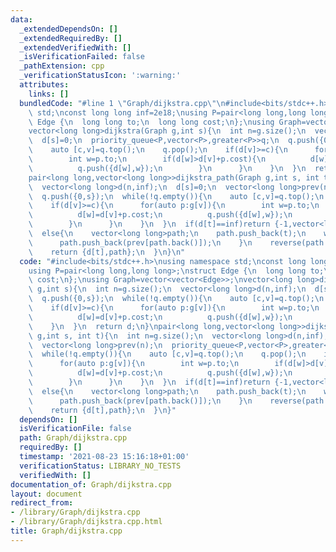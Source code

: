 ```yaml
---
data:
  _extendedDependsOn: []
  _extendedRequiredBy: []
  _extendedVerifiedWith: []
  _isVerificationFailed: false
  _pathExtension: cpp
  _verificationStatusIcon: ':warning:'
  attributes:
    links: []
  bundledCode: "#line 1 \"Graph/dijkstra.cpp\"\n#include<bits/stdc++.h>\nusing namespace\
    \ std;\nconst long long inf=2e18;\nusing P=pair<long long,long long>;\nstruct\
    \ Edge {\n  long long to;\n  long long cost;\n};\nusing Graph=vector<vector<Edge>>;\n\
    vector<long long>dijkstra(Graph g,int s){\n  int n=g.size();\n  vector<long long>d(n,inf);\n\
    \  d[s]=0;\n  priority_queue<P,vector<P>,greater<P>>q;\n  q.push({0,s});\n  while(!q.empty()){\n\
    \    auto [c,v]=q.top();\n    q.pop();\n    if(d[v]>=c){\n      for(auto p:g[v]){\n\
    \        int w=p.to;\n        if(d[w]>d[v]+p.cost){\n          d[w]=d[v]+p.cost;\n\
    \          q.push({d[w],w});\n        }\n      }\n    }\n  }\n  return d;\n}\n\
    pair<long long,vector<long long>>dijkstra_path(Graph g,int s, int t){\n  int n=g.size();\n\
    \  vector<long long>d(n,inf);\n  d[s]=0;\n  vector<long long>prev(n);\n  priority_queue<P,vector<P>,greater<P>>q;\n\
    \  q.push({0,s});\n  while(!q.empty()){\n    auto [c,v]=q.top();\n    q.pop();\n\
    \    if(d[v]>=c){\n      for(auto p:g[v]){\n        int w=p.to;\n        if(d[w]>d[v]+p.cost){\n\
    \          d[w]=d[v]+p.cost;\n          q.push({d[w],w});\n          prev[w]=v;\n\
    \        }\n      }\n    }\n  }\n  if(d[t]==inf)return {-1,vector<long long>()};\n\
    \  else{\n    vector<long long>path;\n    path.push_back(t);\n    while(path.back()!=s){\n\
    \      path.push_back(prev[path.back()]);\n    }\n    reverse(path.begin(),path.end());\n\
    \    return {d[t],path};\n  }\n}\n"
  code: "#include<bits/stdc++.h>\nusing namespace std;\nconst long long inf=2e18;\n\
    using P=pair<long long,long long>;\nstruct Edge {\n  long long to;\n  long long\
    \ cost;\n};\nusing Graph=vector<vector<Edge>>;\nvector<long long>dijkstra(Graph\
    \ g,int s){\n  int n=g.size();\n  vector<long long>d(n,inf);\n  d[s]=0;\n  priority_queue<P,vector<P>,greater<P>>q;\n\
    \  q.push({0,s});\n  while(!q.empty()){\n    auto [c,v]=q.top();\n    q.pop();\n\
    \    if(d[v]>=c){\n      for(auto p:g[v]){\n        int w=p.to;\n        if(d[w]>d[v]+p.cost){\n\
    \          d[w]=d[v]+p.cost;\n          q.push({d[w],w});\n        }\n      }\n\
    \    }\n  }\n  return d;\n}\npair<long long,vector<long long>>dijkstra_path(Graph\
    \ g,int s, int t){\n  int n=g.size();\n  vector<long long>d(n,inf);\n  d[s]=0;\n\
    \  vector<long long>prev(n);\n  priority_queue<P,vector<P>,greater<P>>q;\n  q.push({0,s});\n\
    \  while(!q.empty()){\n    auto [c,v]=q.top();\n    q.pop();\n    if(d[v]>=c){\n\
    \      for(auto p:g[v]){\n        int w=p.to;\n        if(d[w]>d[v]+p.cost){\n\
    \          d[w]=d[v]+p.cost;\n          q.push({d[w],w});\n          prev[w]=v;\n\
    \        }\n      }\n    }\n  }\n  if(d[t]==inf)return {-1,vector<long long>()};\n\
    \  else{\n    vector<long long>path;\n    path.push_back(t);\n    while(path.back()!=s){\n\
    \      path.push_back(prev[path.back()]);\n    }\n    reverse(path.begin(),path.end());\n\
    \    return {d[t],path};\n  }\n}"
  dependsOn: []
  isVerificationFile: false
  path: Graph/dijkstra.cpp
  requiredBy: []
  timestamp: '2021-08-23 15:16:18+01:00'
  verificationStatus: LIBRARY_NO_TESTS
  verifiedWith: []
documentation_of: Graph/dijkstra.cpp
layout: document
redirect_from:
- /library/Graph/dijkstra.cpp
- /library/Graph/dijkstra.cpp.html
title: Graph/dijkstra.cpp
---
```

